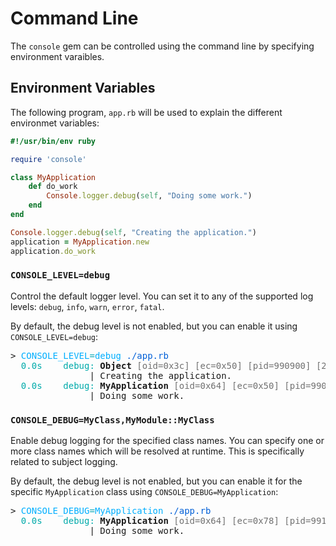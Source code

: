 # Command Line

The `console` gem can be controlled using the command line by specifying environment varaibles.

## Environment Variables

The following program, `app.rb` will be used to explain the different environmet variables:

~~~ ruby
#!/usr/bin/env ruby

require 'console'

class MyApplication
	def do_work
		Console.logger.debug(self, "Doing some work.")
	end
end

Console.logger.debug(self, "Creating the application.")
application = MyApplication.new
application.do_work
~~~

### `CONSOLE_LEVEL=debug`

Control the default logger level. You can set it to any of the supported log levels: `debug`, `info`, `warn`, `error`, `fatal`.

By default, the debug level is not enabled, but you can enable it using `CONSOLE_LEVEL=debug`:

<pre>&gt; <font color="#00AFFF">CONSOLE_LEVEL</font><font color="#00A6B2">=</font><font color="#00AFFF">debug</font> <font color="#005FD7">./app.rb</font>
<font color="#00AAAA">  0.0s    debug:</font> <b>Object</b> <font color="#717171">[oid=0x3c] [ec=0x50] [pid=990900] [2022-10-12 17:28:15 +1300]</font>
               | Creating the application.
<font color="#00AAAA">  0.0s    debug:</font> <b>MyApplication</b> <font color="#717171">[oid=0x64] [ec=0x50] [pid=990900] [2022-10-12 17:28:15 +1300]</font>
               | Doing some work.
</pre>

### `CONSOLE_DEBUG=MyClass,MyModule::MyClass`

Enable debug logging for the specified class names. You can specify one or more class names which will be resolved at runtime. This is specifically related to subject logging.

By default, the debug level is not enabled, but you can enable it for the specific `MyApplication` class using `CONSOLE_DEBUG=MyApplication`:

<pre>&gt; <font color="#00AFFF">CONSOLE_DEBUG</font><font color="#00A6B2">=</font><font color="#00AFFF">MyApplication</font> <font color="#005FD7">./app.rb</font>
<font color="#00AAAA">  0.0s    debug:</font> <b>MyApplication</b> <font color="#717171">[oid=0x64] [ec=0x78] [pid=991855] [2022-10-12 17:30:56 +1300]</font>
               | Doing some work.
</pre>
